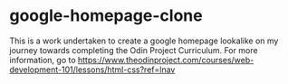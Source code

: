 # google-homepage-clone
This is a work undertaken to create a google homepage lookalike on my journey towards completing the Odin Project Curriculum.
For more information, go to https://www.theodinproject.com/courses/web-development-101/lessons/html-css?ref=lnav
